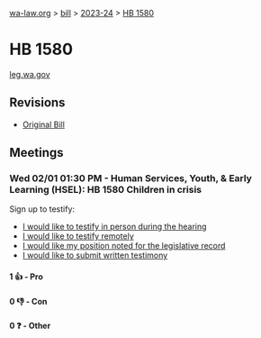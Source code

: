 [wa-law.org](/) > [bill](/bill/) > [2023-24](/bill/2023-24/) > [HB 1580](/bill/2023-24/hb/1580/)

# HB 1580
[leg.wa.gov](https://app.leg.wa.gov/billsummary?BillNumber=1580&Year=2023&Initiative=false)

## Revisions
* [Original Bill](1/)

## Meetings
### Wed 02/01 01:30 PM - Human Services, Youth, & Early Learning (HSEL): HB 1580 Children in crisis
Sign up to testify:
* [I would like to testify in person during the hearing](https://app.leg.wa.gov/csi/Testifier/Add?chamber=House&mId=30603&aId=150374&caId=20975&tId=1)
* [I would like to testify remotely](https://app.leg.wa.gov/csi/Testifier/Add?chamber=House&mId=30603&aId=150374&caId=20975&tId=2)
* [I would like my position noted for the legislative record](https://app.leg.wa.gov/csi/Testifier/Add?chamber=House&mId=30603&aId=150374&caId=20975&tId=3)
* [I would like to submit written testimony](https://app.leg.wa.gov/csi/Testifier/Add?chamber=House&mId=30603&aId=150374&caId=20975&tId=4)

#### 1 👍 - Pro

#### 0 👎 - Con

#### 0 ❓ - Other
